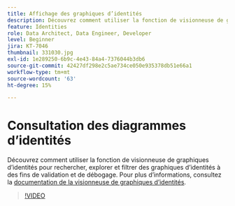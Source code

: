 ```yaml
---
title: Affichage des graphiques d’identités
description: Découvrez comment utiliser la fonction de visionneuse de graphiques d’identités pour rechercher, explorer et filtrer des graphiques d’identités à des fins de validation et de débogage.
feature: Identities
role: Data Architect, Data Engineer, Developer
level: Beginner
jira: KT-7046
thumbnail: 331030.jpg
exl-id: 1e289250-6b9c-4e43-84a4-7376044b3db6
source-git-commit: 42427df298e2c5ae734ce050e935378db51e66a1
workflow-type: tm+mt
source-wordcount: '63'
ht-degree: 15%

---
```


# Consultation des diagrammes dʼidentités

Découvrez comment utiliser la fonction de visionneuse de graphiques d’identités pour rechercher, explorer et filtrer des graphiques d’identités à des fins de validation et de débogage. Pour plus d’informations, consultez la [documentation de la visionneuse de graphiques d’identités](https://experienceleague.adobe.com/docs/experience-platform/identity/ui/identity-graph-viewer.html?lang=fr).

>[!VIDEO](https://video.tv.adobe.com/v/331030?quality=12&learn=on)


